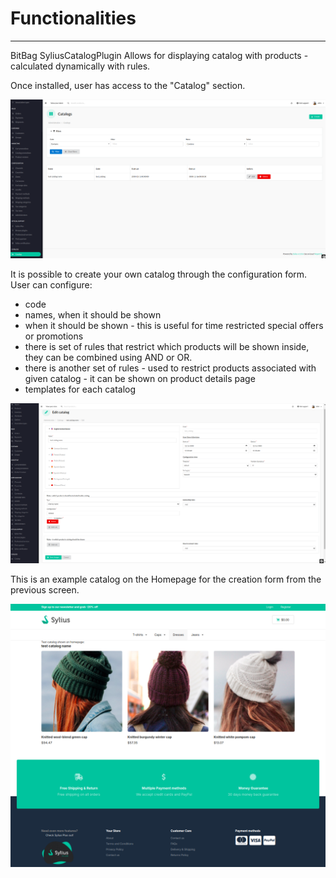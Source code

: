 # Functionalities

---

BitBag SyliusCatalogPlugin Allows for displaying catalog with products - calculated dynamically with rules.

Once installed, user has access to the "Catalog" section. 

<div align="center">
    <img src="./images/catalog_panel.png"/>
</div>

It is possible to create your own catalog through the configuration form. User can configure:

* code
* names, when it should be shown
* when it should be shown - this is useful for time restricted special offers or promotions
* there is set of rules that restrict which products will be shown inside, they can be combined using AND or OR.
* there is another set of rules - used to restrict products associated with given catalog - it can be shown on product details page
* templates for each catalog

<div align="center">
    <img src="./images/catalog_create.png"/>
</div>

This is an example catalog on the Homepage for the creation form from the previous screen.

<div align="center">
    <img src="./images/catalog_homepage.png"/>
</div>

